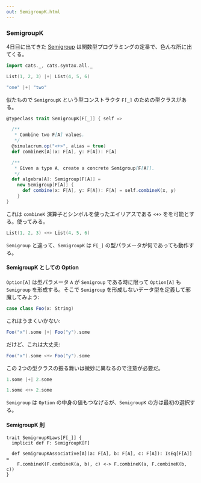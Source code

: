 ```yaml
---
out: SemigroupK.html
---
```


  [Semigroup]: Semigroup.html

### SemigroupK

4日目に出てきた [Semigroup][Semigroup] は関数型プログラミングの定番で、色んな所に出てくる。

```scala mdoc
import cats._, cats.syntax.all._

List(1, 2, 3) |+| List(4, 5, 6)

"one" |+| "two"
```

似たもので `SemigroupK` という型コンストラクタ `F[_]` のための型クラスがある。

```scala
@typeclass trait SemigroupK[F[_]] { self =>

  /**
   * Combine two F[A] values.
   */
  @simulacrum.op("<+>", alias = true)
  def combineK[A](x: F[A], y: F[A]): F[A]

  /**
   * Given a type A, create a concrete Semigroup[F[A]].
   */
  def algebra[A]: Semigroup[F[A]] =
    new Semigroup[F[A]] {
      def combine(x: F[A], y: F[A]): F[A] = self.combineK(x, y)
    }
}
```

これは `combineK` 演算子とシンボルを使ったエイリアスである `<+>` をを可能とする。使ってみる。

```scala mdoc
List(1, 2, 3) <+> List(4, 5, 6)
```

`Semigroup` と違って、`SemigroupK` は `F[_]` の型パラメータが何であっても動作する。

#### SemigroupK としての Option

`Option[A]` は型パラメータ `A` が `Semigroup` である時に限って `Option[A]` も `Semigroup` を形成する。そこで `Semigroup` を形成しないデータ型を定義して邪魔してみよう:

```scala mdoc
case class Foo(x: String)
```

これはうまくいかない:

```scala mdoc:fail
Foo("x").some |+| Foo("y").some
```

だけど、これは大丈夫:

```scala mdoc
Foo("x").some <+> Foo("y").some
```

この 2つの型クラスの振る舞いは微妙に異なるので注意が必要だ。

```scala mdoc
1.some |+| 2.some

1.some <+> 2.some
```

`Semigroup` は `Option` の中身の値もつなげるが、`SemigroupK` の方は最初の選択する。

#### SemigroupK 則

```
trait SemigroupKLaws[F[_]] {
  implicit def F: SemigroupK[F]

  def semigroupKAssociative[A](a: F[A], b: F[A], c: F[A]): IsEq[F[A]] =
    F.combineK(F.combineK(a, b), c) <-> F.combineK(a, F.combineK(b, c))
}
```
